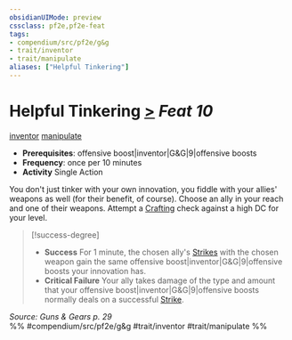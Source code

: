 ```yaml
---
obsidianUIMode: preview
cssclass: pf2e,pf2e-feat
tags:
- compendium/src/pf2e/g&g
- trait/inventor
- trait/manipulate
aliases: ["Helpful Tinkering"]
---
```

# Helpful Tinkering  [>](/rules/core-rulebook/chapter-9-playing-the-game.md#Actions "Single Action") *Feat 10*  
[inventor](/rules/traits/inventor-g-g.md)  [manipulate](/rules/traits/manipulate.md)  

- **Prerequisites**: offensive boost|inventor|G&G|9|offensive boosts
- **Frequency**: once per 10 minutes
- **Activity** Single Action

You don't just tinker with your own innovation, you fiddle with your allies' weapons as well (for their benefit, of course). Choose an ally in your reach and one of their weapons. Attempt a [Crafting](/compendium/skills.md#Crafting) check against a high DC for your level.

> [!success-degree] 
> - **Success** For 1 minute, the chosen ally's [Strikes](/rules/actions/strike.md) with the chosen weapon gain the same offensive boost|inventor|G&G|9|offensive boosts your innovation has.
> - **Critical Failure** Your ally takes damage of the type and amount that your offensive boost|inventor|G&G|9|offensive boosts normally deals on a successful [Strike](/rules/actions/strike.md).

*Source: Guns & Gears p. 29*  
%% #compendium/src/pf2e/g&g #trait/inventor #trait/manipulate %%
